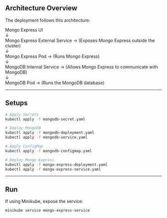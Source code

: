 ## Architecture Overview

The deployment follows this architecture: 

Mongo Express UI  
   ↓  
Mongo Express External Service → (Exposes Mongo Express outside the cluster)  
   ↓  
Mongo Express Pod → (Runs Mongo Express)  
   ↓  
MongoDB Internal Service → (Allows Mongo Express to communicate with MongoDB)  
   ↓  
MongoDB Pod → (Runs the MongoDB database)

---

## Setups

```bash
# Apply Secrets
kubectl apply -f mongodb-secret.yaml

# Deploy MongoDB
kubectl apply -f mongodb-deployment.yaml
kubectl apply -f mongodb-service.yaml

# Apply ConfigMap
kubectl apply -f mongodb-configmap.yaml

# Deploy Mongo Express
kubectl apply -f mongo-express-deployment.yaml
kubectl apply -f mongo-express-service.yaml
```

---
## Run
If using Minikube, expose the service:

```bash
minikube service mongo-express-service
```
